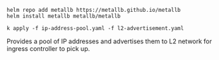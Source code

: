 ```
helm repo add metallb https://metallb.github.io/metallb
helm install metallb metallb/metallb

k apply -f ip-address-pool.yaml -f l2-advertisement.yaml
```

Provides a pool of IP addresses and advertises them to L2 network for ingress controller to pick up.
